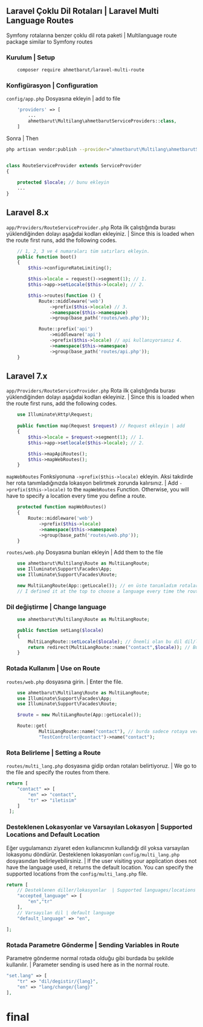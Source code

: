 ## Laravel Çoklu Dil Rotaları | Laravel Multi Language Routes
Symfony rotalarına benzer çoklu dil rota paketi | Multilanguage route package similar to Symfony routes
### Kurulum | Setup
```bash 
    composer require ahmetbarut/laravel-multi-route
```
### Konfigürasyon | Configuration
```config/app.php``` Dosyasına ekleyin | add to file
```php 
    'providers' => [
        ...
        ahmetbarut\Multilang\ahmetbarutServiceProviders::class,
    ]
``` 
Sonra | Then 
```bash
php artisan vendor:publish --provider="ahmetbarut\Multilang\ahmetbarutServiceProviders"
```
```php

class RouteServiceProvider extends ServiceProvider
{
    
    protected $locale; // bunu ekleyin
    ...
}
```
## Laravel 8.x
```app/Providers/RouteServiceProvider.php```
Rota ilk çalıştığında burası yüklendiğinden dolayı aşağıdai kodları ekleyiniz. | Since this is loaded when the route first runs, add the following codes.
```php
    // 1, 2, 3 ve 4 numaraları tüm satırları ekleyin.
    public function boot()
    {
        $this->configureRateLimiting();

        $this->locale = request()->segment(1); // 1.
        $this->app->setLocale($this->locale); // 2. 

        $this->routes(function () {
            Route::middleware('web')
                ->prefix($this->locale) // 3.
                ->namespace($this->namespace)
                ->group(base_path('routes/web.php'));

            Route::prefix('api')
                ->middleware('api')
                ->prefix($this->locale) // api kullanıyorsanız 4.
                ->namespace($this->namespace) 
                ->group(base_path('routes/api.php'));
    }
```

## Laravel 7.x 
```app/Providers/RouteServiceProvider.php```
Rota ilk çalıştığında burası yüklendiğinden dolayı aşağıdai kodları ekleyiniz. | Since this is loaded when the route first runs, add the following codes.
```php
    use Illuminate\Http\Request;
    
    public function map(Request $request) // Request ekleyin | add
    {
        $this->locale = $request->segment(1); // 1.
        $this->app->setlocale($this->locale); // 2.

        $this->mapApiRoutes();
        $this->mapWebRoutes();
    }
```
```mapWebRoutes``` Fonksiyonuna ```->prefix($this->locale)``` ekleyin. Aksi takdirde her rota tanımladığınızda lokasyon belirtmek zorunda kalırsınız. | Add ```->prefix($this->locale)``` to the ```mapWebRoutes``` Function. Otherwise, you will have to specify a location every time you define a route.
```php
    protected function mapWebRoutes()
    {
        Route::middleware('web')
            ->prefix($this->locale)
            ->namespace($this->namespace)
            ->group(base_path('routes/web.php'));
    }
```

```routes/web.php```
Dosyasına bunları ekleyin | Add them to the file
```php 
    use ahmetbarut\Multilang\Route as MultiLangRoute;
    use Illuminate\Support\Facades\App;
    use Illuminate\Support\Facades\Route;

    new MultiLangRoute(App::getLocale()); // en üste tanımladım rotalar her yenilendiğinde dil seçmesi için | 
    // I defined it at the top to choose a language every time the routes are refresh
```
### Dil değiştirme | Change language
```php
    use ahmetbarut\Multilang\Route as MultiLangRoute;

    public function setLang($locale)
    {
        MultiLangRoute::setLocale($locale); // Önemli olan bu dil dil/lokasyon değiştirmeniz için kullanılır bu olmazsa değiştiremez 404 döndürür. | The important thing is that this language is used to change the language / location, otherwise it cannot change. It returns 404.
        return redirect(MultiLangRoute::name("contact",$locale)); // Burda name() fonksiyonundaki 1. parametre rotada belirtmiş olduğum contact isminde bir rotam var. Dil/Lokasyon değiştirdiğinde o sayfaya yönlendirme yapacak. 2. parametre Dil/Lokasyon belirtiyor. Here I have a route named contact, which I specified in the 1st parameter route in the name () function. When the language / location changes, it will redirect to that page. The 2nd parameter is the Language / Location.
    }
``` 
### Rotada Kullanım | Use on Route
```routes/web.php``` dosyasına girin. | Enter the file.
```php 
    use ahmetbarut\Multilang\Route as MultiLangRoute;
    use Illuminate\Support\Facades\App;
    use Illuminate\Support\Facades\Route;

    $route = new MultiLangRoute(App::getLocale());

    Route::get(
            MultiLangRoute::name("contact"), // burda sadece rotaya verdiğimiz ismi yazıyoruz benim verdiğim contact. | Here we only write the name we give to the route, contact me.
            "TestController@contact")->name("contact");
```
### Rota Belirleme | Setting a Route 
```routes/multi_lang.php``` dosyasına gidip ordan rotaları belirtiyoruz. | We go to the file and specify the routes from there.
```php
return [
    "contact" => [
        "en" => "contact",
        "tr" => "iletisim"
    ]
 ];
```
### Desteklenen Lokasyonlar ve Varsayılan Lokasyon | Supported Locations and Default Location
Eğer uygulamanızı ziyaret eden kullanıcının kullandığı dil yoksa varsayılan lokasyonu döndürür. Desteklenen lokasyonları ```config/multi_lang.php``` dosyasından belirleyebilirsiniz. | If the user visiting your application does not have the language used, it returns the default location. You can specify the supported locations from the ```config/multi_lang.php``` file.
```php
return [
    // Desteklenen diller/lokasyonlar  | Supported languages/locations
    "accepted_language" => [
        "en","tr"
    ],
    // Varsayılan dil | default language
    "default_language" => "en",

];
```
### Rotada Parametre Gönderme | Sending Variables in Route
Parametre gönderme normal rotada olduğu gibi burdada bu şekilde kullanılır. | Parameter sending is used here as in the normal route.
```php
"set.lang" => [
    "tr" => "dil/degistir/{lang}",
    "en" => "lang/change/{lang}"
],
```
# final
